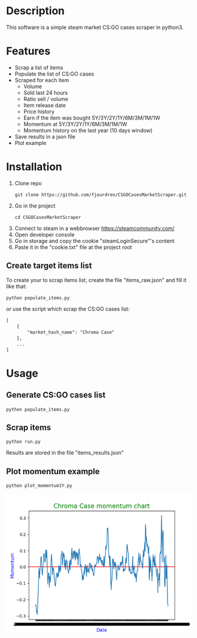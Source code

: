# Description

This software is a simple steam market CS:GO cases scraper in python3.

# Features

- Scrap a list of items
- Populate the list of CS:GO cases
- Scraped for each item
  - Volume
  - Sold last 24 hours
  - Ratio sell / volume
  - Item release date
  - Price history
  - Earn if the item was bought 5Y/3Y/2Y/1Y/6M/3M/1M/1W
  - Momentum at 5Y/3Y/2Y/1Y/6M/3M/1M/1W
  - Momentum history on the last year (10 days window)
- Save results in a json file
- Plot example

# Installation

1. Clone repo
   ```
   git clone https://github.com/fjourdren/CSGOCasesMarketScraper.git
   ```
2. Go in the project
   ```
   cd CSGOCasesMarketScraper
   ```
3. Connect to steam in a webbrowser https://steamcommunity.com/
4. Open developer console
5. Go in storage and copy the cookie "steamLoginSecure"'s content
6. Paste it in the "cookie.txt" file at the project root

## Create target items list

To create your to scrap items list, create the file "items_raw.json" and fill it like that:

```
python populate_items.py
```

or use the script which scrap the CS:GO cases list:

```
[
    {
        "market_hash_name": "Chroma Case"
    },
    ...
]
```

# Usage

## Generate CS:GO cases list

```
python populate_items.py
```

## Scrap items

```
python run.py
```

Results are stored in the file "items_results.json"

## Plot momentum example

```
python plot_momentum1Y.py
```

![Plot example](imgs/example.png)
